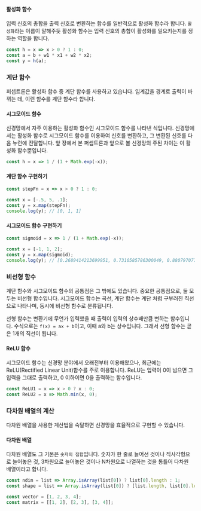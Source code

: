 #### 활성화 함수
입력 신호의 총합을 출력 신호로 변환하는 함수를 일반적으로 활성화 함수라 합니다. `활성화`라는 이름이 말해주듯 활성화 함수는 입력 신호의 총합이 활성화를 일으키는지를 정하는 역할을 합니다.

```js
const h = x => x > 0 ? 1 : 0;
const a = b + w1 * x1 + w2 * x2;
const y = h(a);
```

### 계단 함수
퍼셉트론은 활성화 함수 중 계단 함수를 사용하고 있습니다. 임계값을 경계로 출력이 바뀌는 데, 이런 함수를 계단 함수라 합니다.

#### 시그모이드 함수
신경망에서 자주 이용하는 활성화 함수인 시그모이드 함수를 나타낸 식입니다. 신경망에서는 활성화 함수로 시그모이드 함수를 이용하여 신호를 변환하고, 그 변환된 신호를 다음 뉴런에 전달합니다. 앞 장에서 본 퍼셉트론과 앞으로 볼 신경망의 주된 차이는 이 활성화 함수뿐입니다.
```js
const h = x => 1 / (1 + Math.exp(-x));
```

#### 계단 함수 구현하기
```js
const stepFn = x => x > 0 ? 1 : 0;

const x = [-.5, 5, .1];
const y = x.map(stepFn);
console.log(y); // [0, 1, 1]
```
#### 시그모이드 함수 구현하기
```js
const sigmoid = x => 1 / (1 + Math.exp(-x));

const x = [-1, 1, 2];
const y = x.map(sigmoid);
console.log(y); // [0.2689414213699951, 0.7310585786300049, 0.8807970779778823]
```

### 비선형 함수
계단 함수와 시그모이드 함수의 공통점은 그 밖에도 있습니다. 중요한 공통점으로, 둘 모두는 비선형 함수입니다. 시그모이드 함수는 곡선, 계단 함수는 계단 처럼 구부러진 직선으로 나타나며, 동시에 비선형 함수로 분류됩니다.

선형 함수는 변환기에 무언가 입력했을 때 출력이 입력의 상수배만큼 변하는 함수입니다. 수식으로는 `f(x) = ax + b`이고, 이때 a와 b는 상수입니다. 그래서 선형 함수는 곧은 1개의 직선이 됩니다.

#### ReLU 함수
시그모이드 함수는 신경망 분야에서 오래전부터 이용해왔으나, 최근에는 ReLU(Rectified Linear Unit)함수를 주로 이용합니다. ReLU는 입력이 0이 넘으면 그 입력을 그대로 출력하고, 0 이하이면 0을 출력하는 함수입니다.

```js
const ReLU1 = x => x > 0 ? x : 0;
const ReLU2 = x => Math.min(x, 0);
```

### 다차원 배열의 계산
다차원 배열을 사용한 계산법을 숙달하면 신경망을 효율적으로 구현할 수 있습니다.

#### 다차원 배열
다차원 배열도 그 기본은 `숫자의 집합`입니다. 숫자가 한 줄로 늘어선 것이나 직사각형으로 늘어놓은 것, 3차원으로 늘어놓은 것이나 N차원으로 나열하는 것을 통틀어 다차원 배열이라고 합니다.

```js
const ndim = list => Array.isArray(list[0]) ? list[0].length : 1;
const shape = list => Array.isArray(list[0]) ? [list.length, list[0].length] : [list.length, null];
```
```js
const vector = [1, 2, 3, 4];
const matrix = [[1, 2], [2, 3], [3, 4]];
```
